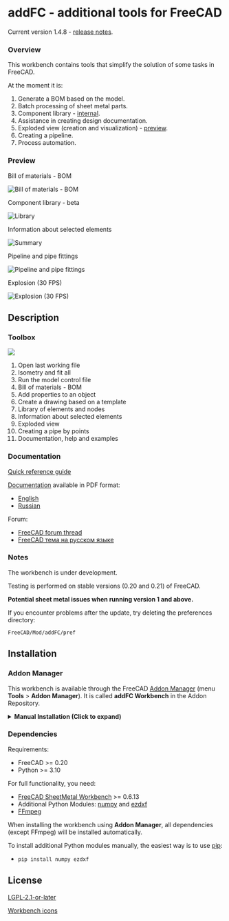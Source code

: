 # addFC - additional tools for FreeCAD

Current version 1.4.8 - [release notes](CHANGELOG.md).


### Overview

This workbench contains tools that simplify the solution of some tasks in FreeCAD.

At the moment it is:

1. Generate a BOM based on the model.
2. Batch processing of sheet metal parts.
3. Component library - [internal](repo/add/Library.md).
4. Assistance in creating design documentation.
5. Exploded view (creation and visualization) - [preview](https://youtu.be/G9eikdejY6g).
6. Creating a pipeline.
7. Process automation.

### Preview

Bill of materials - BOM

![Bill of materials - BOM](repo/doc/img/info_bom.png)

Component library - beta

![Library](repo/doc/img/library.png)

Information about selected elements

![Summary](repo/doc/img/summary.png)

Pipeline and pipe fittings

![Pipeline and pipe fittings](repo/doc/img/pipe_result.png)

Explosion (30 FPS)

![Explosion (30 FPS)](repo/doc/other/explosion.gif)


## Description

### Toolbox

![](repo/doc/img/toolbar.svg)

1. Open last working file
2. Isometry and fit all
3. Run the model control file
4. Bill of materials - BOM
5. Add properties to an object
6. Create a drawing based on a template
7. Library of elements and nodes
8. Information about selected elements
9. Exploded view
10. Creating a pipe by points
11. Documentation, help and examples


### Documentation

[Quick reference guide](/repo/doc/quickstart_EN.md)

[Documentation](repo/doc) available in PDF format:

* [English](https://digiroad.tech/share/addFC/documentation_EN.pdf)
* [Russian](https://digiroad.tech/share/addFC/documentation_RU.pdf)


Forum:

* [FreeCAD forum thread](https://forum.freecad.org/viewtopic.php?t=91329)
* [FreeCAD тема на русском языке](https://forum.freecad.org/viewtopic.php?t=91598)


### Notes

The workbench is under development.

Testing is performed on stable versions (0.20 and 0.21) of FreeCAD.

__Potential sheet metal issues when running version 1 and above.__

If you encounter problems after the update, try deleting the preferences directory:

`FreeCAD/Mod/addFC/pref`


## Installation

### Addon Manager

This workbench is available through the FreeCAD [Addon Manager](https://github.com/FreeCAD/FreeCAD-addons/#1-builtin-addon-manager) (menu __Tools__ > __Addon Manager__). It is called __addFC Workbench__ in the Addon Repository.

<details>
<summary><b>Manual Installation (Click to expand)</b></summary>

### Manual installation

Download the [archive](https://github.com/GS90/addFC/archive/main.zip), unzip it and move the __addFC__ folder to the directory containing all additional FreeCAD modules:

* Linux: `~/.local/share/FreeCAD/Mod`
* MacOS: `~/Library/Preferences/FreeCAD/Mod`
* Windows: `C:\Users\***\AppData\Roaming\FreeCAD\Mod`

Or, while in the directory with modules, use [git](https://git-scm.com):

`git clone https://github.com/GS90/addFC`

To update the module, while in the __addFC__ directory, use:

`git pull -r`

</details>

### Dependencies

Requirements:

* FreeCAD >= 0.20
* Python >= 3.10

For full functionality, you need:

* [FreeCAD SheetMetal Workbench](https://github.com/shaise/FreeCAD_SheetMetal) >= 0.6.13
* Additional Python Modules: [numpy](https://pypi.org/project/numpy) and [ezdxf](https://pypi.org/project/ezdxf)
* [FFmpeg](https://ffmpeg.org)

When installing the workbench using __Addon Manager__, all dependencies (except FFmpeg) will be installed automatically.

To install additional Python modules manually, the easiest way is to use [pip](https://en.wikipedia.org/wiki/Pip_(package_manager)):

* `pip install numpy ezdxf`


## License

[LGPL-2.1-or-later](LICENSE)

[Workbench icons](https://en.wikipedia.org/wiki/Tango_Desktop_Project)

